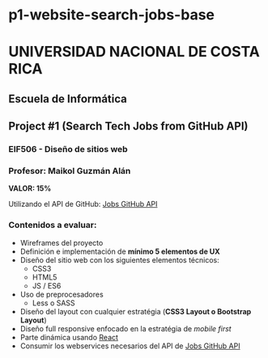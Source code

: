 # p1-website-search-jobs-base
# UNIVERSIDAD NACIONAL DE COSTA RICA
## Escuela de Informática
## Project #1 (Search Tech Jobs from GitHub API)

### EIF506 - Diseño de sitios web
### Profesor: Maikol Guzmán Alán


**VALOR: 15%**

Utilizando el API de GitHub: [Jobs GitHub API](https://jobs.github.com/api)

### Contenidos a evaluar:

- Wireframes del proyecto
- Definición e implementación de **mínimo 5 elementos de UX** 
- Diseño del sitio web con los siguientes elementos técnicos:
    - CSS3
    - HTML5
    - JS / ES6
- Uso de preprocesadores
    - Less o SASS
- Diseño del layout con cualquier estratégia (**CSS3 Layout o Bootstrap Layout**)
- Diseño full responsive enfocado en la estratégia de *mobile first*
- Parte dinámica usando [React](https://reactjs.org/)
- Consumir los webservices necesarios del API de [Jobs GitHub API](https://jobs.github.com/api)
 

